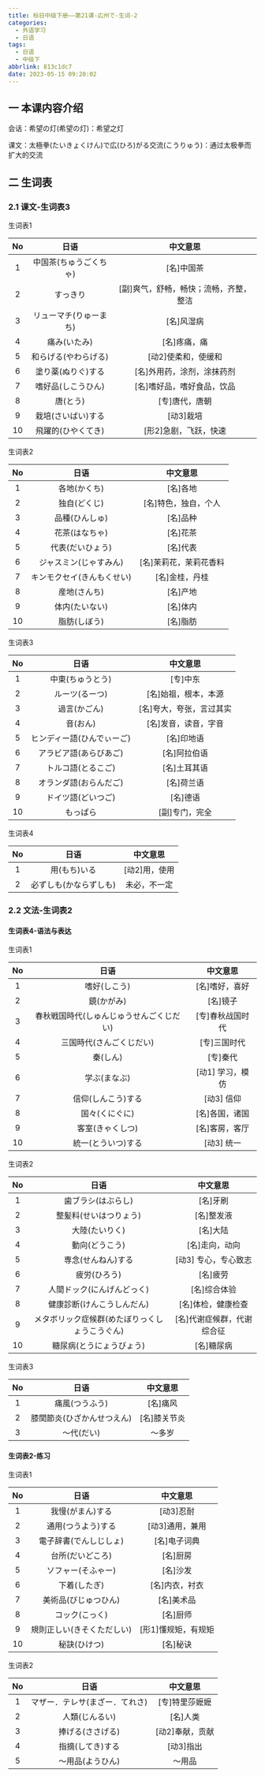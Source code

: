 ```yaml
---
title: 标日中级下册——第21课-広州で-生词-2
categories:
  - 外语学习
  - 日语
tags:
  - 日语
  - 中级下
abbrlink: 813c1dc7
date: 2023-05-15 09:20:02
---
```

## 一 本课内容介绍

会话：希望の灯(希望の灯)：希望之灯

课文：太極拳(たいきょくけん)で広(ひろ)がる交流(こうりゅう)：通过太极拳而扩大的交流

<!--more-->

## 二 生词表

### 2.1 课文-生词表3

生词表1

|  No  |          日语          |                中文意思                |
| :--: | :--------------------: | :------------------------------------: |
|  1   | 中国茶(ちゅうごくちゃ) |               [名]中国茶               |
|  2   |        すっきり        | [副]爽气，舒畅，畅快；流畅，齐整，整洁 |
|  3   | リューマチ(りゅーまち) |               [名]风湿病               |
|  4   |      痛み(いたみ)      |              [名]疼痛，痛              |
|  5   |  和らげる(やわらげる)  |          [动2]使柔和，使缓和           |
|  6   |   塗り薬(ぬりぐ)する   |       [名]外用药，涂剂，涂抹药剂       |
|  7   |   嗜好品(しこうひん)   |       [名]嗜好品，嗜好食品，饮品       |
|  8   |        唐(とう)        |             [专]唐代，唐朝             |
|  9   |   栽培(さいばい)する   |               [动3]栽培                |
|  10  |   飛躍的(ひやくてき)   |         [形2]急剧，飞跃，快速          |

生词表2

|  No  |            日语            |        中文意思        |
| :--: | :------------------------: | :--------------------: |
|  1   |        各地(かくち)        |        [名]各地        |
|  2   |        独自(どくじ)        |  [名]特色，独自，个人  |
|  3   |       品種(ひんしゅ)       |        [名]品种        |
|  4   |       花茶(はなちゃ)       |        [名]花茶        |
|  5   |      代表(だいひょう)      |        [名]代表        |
|  6   |   ジャスミン(じゃすみん)   | [名]茉莉花，茉莉花香料 |
|  7   | キンモクセイ(きんもくせい) |     [名]金桂，丹桂     |
|  8   |        産地(さんち)        |        [名]产地        |
|  9   |       体内(たいない)       |        [名]体内        |
|  10  |        脂肪(しぼう)        |        [名]脂肪        |

生词表3

|  No  |            日语            |         中文意思         |
| :--: | :------------------------: | :----------------------: |
|  1   |      中東(ちゅうとう)      |         [专]中东         |
|  2   |       ルーツ(るーつ)       |   [名]始祖，根本，本源   |
|  3   |        過言(かごん)        | [名]夸大，夸张，言过其实 |
|  4   |          音(おん)          |   [名]发音，读音，字音   |
|  5   | ヒンディー語(ひんでぃーご) |        [名]印地语        |
|  6   |   アラビア語(あらびあご)   |       [名]阿拉伯语       |
|  7   |     トルコ語(とるこご)     |       [名]土耳其语       |
|  8   |   オランダ語(おらんだご)   |        [名]荷兰语        |
|  9   |     ドイツ語(どいつご)     |         [名]德语         |
|  10  |          もっぱら          |      [副]专门，完全      |

生词表4

|  No  |          日语          |   中文意思    |
| :--: | :--------------------: | :-----------: |
|  1   |      用(もち)いる      | [动2]用，使用 |
|  2   | 必ずしも(かならずしも) | 未必，不一定  |


### 2.2 文法-生词表2

#### 生词表4-语法与表达

生词表1

|  No  |                   日语                   |     中文意思     |
| :--: | :--------------------------------------: | :--------------: |
|  1   |               嗜好(しこう)               |  [名]嗜好，喜好  |
|  2   |                鏡(かがみ)                |     [名]镜子     |
|  3   | 春秋戦国時代(しゅんじゅうせんごくじだい) | [专]春秋战国时代 |
|  4   |         三国時代(さんごくじだい)         |   [专]三国时代   |
|  5   |                 秦(しん)                 |     [专]秦代     |
|  6   |               学ぶ(まなぶ)               | [动1] 学习，模仿 |
|  7   |            信仰(しんこう)する            |    [动3] 信仰    |
|  8   |              国々(くにぐに)              |  [名]各国，诸国  |
|  9   |             客室(きゃくしつ)             |  [名]客房，客厅  |
|  10  |            統一(とういつ)する            |    [动3] 统一    |

生词表2

|  No  |                      日语                      |          中文意思          |
| :--: | :--------------------------------------------: | :------------------------: |
|  1   |               歯ブラシ(はぶらし)               |          [名]牙刷          |
|  2   |             整髪料(せいはつりょう)             |         [名]整发液         |
|  3   |                 大陸(たいりく)                 |          [名]大陆          |
|  4   |                 動向(どうこう)                 |       [名]走向，动向       |
|  5   |               専念(せんねん)する               |    [动3] 专心，专心致志    |
|  6   |                  疲労(ひろう)                  |          [名]疲劳          |
|  7   |           人間ドック(にんげんどっく)           |        [名]综合体验        |
|  8   |           健康診断(けんこうしんだん)           |     [名]体检，健康检查     |
|  9   | メタボリック症候群(めたぼりっくしょうこうぐん) | [名]代谢症候群，代谢综合征 |
|  10  |            糖尿病(とうにょうびょう)            |         [名]糖尿病         |

生词表3

|  No  |            日语            |   中文意思   |
| :--: | :------------------------: | :----------: |
|  1   |       痛風(つうふう)       |   [名]痛风   |
|  2   | 膝関節炎(ひざかんせつえん) | [名]膝关节炎 |
|  3   |         ～代(だい)         |    ～多岁    |


#### 生词表2-练习

生词表1


|  No  |            日语            |      中文意思       |
| :--: | :------------------------: | :-----------------: |
|  1   |      我慢(がまん)する      |      [动3]忍耐      |
|  2   |     通用(つうよう)する     |   [动3]通用，兼用   |
|  3   |   電子辞書(でんしじしょ)   |    [名]电子词典     |
|  4   |      台所(だいどころ)      |      [名]厨房       |
|  5   |     ソフャー(そふゃー)     |      [名]沙发       |
|  6   |        下着(したぎ)        |   [名]内衣，衬衣    |
|  7   |    美術品(びじゅつひん)    |     [名]美术品      |
|  8   |       コック(こっく)       |      [名]厨师       |
|  9   | 規則正しい(きそくただしい) | [形1]懂规矩，有规矩 |
|  10  |        秘訣(ひけつ)        |      [名]秘诀       |

生词表2

|  No  |              日语              |    中文意思     |
| :--: | :----------------------------: | :-------------: |
|  1   | マザー．テレサ(まざー．てれさ) | [专]特里莎嬷嬷  |
|  2   |         人類(じんるい)         |    [名]人类     |
|  3   |        捧げる(ささげる)        | [动2]奉献，贡献 |
|  4   |        指摘(してき)する        |    [动3]指出    |
|  5   |        ～用品(ようひん)        |     ～用品      |
